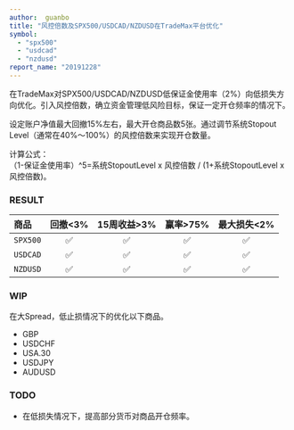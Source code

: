 ```yaml
---
author:  guanbo
title: "风控倍数及SPX500/USDCAD/NZDUSD在TradeMax平台优化"
symbol: 
  - "spx500"
  - "usdcad"
  - "nzdusd"
report_name: "20191228"
---
```

在TradeMax对SPX500/USDCAD/NZDUSD低保证金使用率（2%）向低损失方向优化。引入风控倍数，确立资金管理低风险目标，保证一定开仓频率的情况下。

设定账户净值最大回撤15%左右，最大开仓商品数5张。通过调节系统Stopout Level（通常在40%～100%）的风控倍数来实现开仓数量。

计算公式：    
（1-保证金使用率）^5=系统StopoutLevel x 风控倍数 / (1+系统StopoutLevel x 风控倍数)。

### RESULT  

| 商品 | 回撤<3% | 15周收益>3% | 赢率>75% | 最大损失<2%|    
|:-|:-:|:-:|:-:|:-:|
| `SPX500`| &#9989; | &#9989; | &#9989; | &#9989; |     
| `USDCAD`| &#9989; | &#9989; | &#9989; | &#9989; |     
| `NZDUSD`| &#9989; | &#9989; | &#9989; | &#9989; |     

### WIP
在大Spread，低止损情况下的优化以下商品。
- GBP
- USDCHF
- USA.30
- USDJPY
- AUDUSD

### TODO
- 在低损失情况下，提高部分货币对商品开仓频率。
